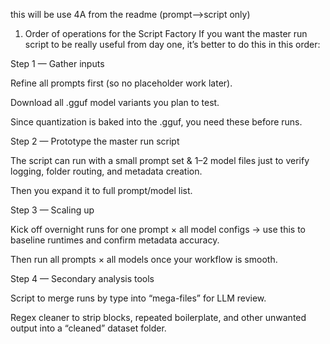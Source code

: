 this will be use 4A from the readme (prompt-->script only)

1. Order of operations for the Script Factory
If you want the master run script to be really useful from day one, it’s better to do this in this order:

Step 1 — Gather inputs

Refine all prompts first (so no placeholder work later).

Download all .gguf model variants you plan to test.

Since quantization is baked into the .gguf, you need these before runs.

Step 2 — Prototype the master run script

The script can run with a small prompt set & 1–2 model files just to verify logging, folder routing, and metadata creation.

Then you expand it to full prompt/model list.

Step 3 — Scaling up

Kick off overnight runs for one prompt × all model configs → use this to baseline runtimes and confirm metadata accuracy.

Then run all prompts × all models once your workflow is smooth.

Step 4 — Secondary analysis tools

Script to merge runs by type into “mega-files” for LLM review.

Regex cleaner to strip <think> blocks, repeated boilerplate, and other unwanted output into a “cleaned” dataset folder.